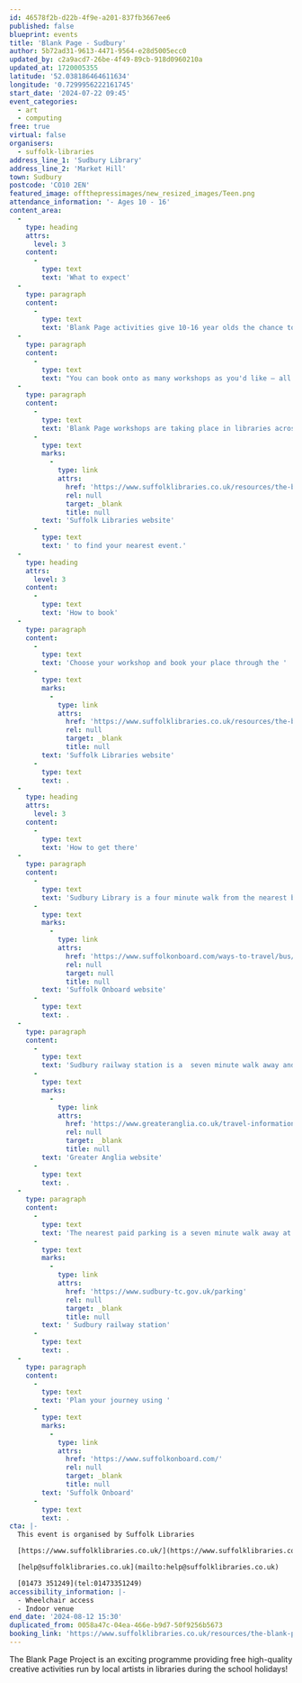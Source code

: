 ```yaml
---
id: 46578f2b-d22b-4f9e-a201-837fb3667ee6
published: false
blueprint: events
title: 'Blank Page - Sudbury'
author: 5b72ad31-9613-4471-9564-e28d5005ecc0
updated_by: c2a9acd7-26be-4f49-89cb-918d0960210a
updated_at: 1720005355
latitude: '52.038186464611634'
longitude: '0.7299956222161745'
start_date: '2024-07-22 09:45'
event_categories:
  - art
  - computing
free: true
virtual: false
organisers:
  - suffolk-libraries
address_line_1: 'Sudbury Library'
address_line_2: 'Market Hill'
town: Sudbury
postcode: 'CO10 2EN'
featured_image: offthepressimages/new_resized_images/Teen.png
attendance_information: '- Ages 10 - 16'
content_area:
  -
    type: heading
    attrs:
      level: 3
    content:
      -
        type: text
        text: 'What to expect'
  -
    type: paragraph
    content:
      -
        type: text
        text: 'Blank Page activities give 10-16 year olds the chance to express their creativity through a range of mediums. Each activity day will run from 9.45AM to 3.30PM and will include a free lunch. '
  -
    type: paragraph
    content:
      -
        type: text
        text: "You can book onto as many workshops as you'd like – all workshops are designed to offer something different."
  -
    type: paragraph
    content:
      -
        type: text
        text: 'Blank Page workshops are taking place in libraries across Suffolk. Visit the '
      -
        type: text
        marks:
          -
            type: link
            attrs:
              href: 'https://www.suffolklibraries.co.uk/resources/the-blank-page-project'
              rel: null
              target: _blank
              title: null
        text: 'Suffolk Libraries website'
      -
        type: text
        text: ' to find your nearest event.'
  -
    type: heading
    attrs:
      level: 3
    content:
      -
        type: text
        text: 'How to book'
  -
    type: paragraph
    content:
      -
        type: text
        text: 'Choose your workshop and book your place through the '
      -
        type: text
        marks:
          -
            type: link
            attrs:
              href: 'https://www.suffolklibraries.co.uk/resources/the-blank-page-project'
              rel: null
              target: _blank
              title: null
        text: 'Suffolk Libraries website'
      -
        type: text
        text: .
  -
    type: heading
    attrs:
      level: 3
    content:
      -
        type: text
        text: 'How to get there'
  -
    type: paragraph
    content:
      -
        type: text
        text: 'Sudbury Library is a four minute walk from the nearest bus stop, and you can find up-to-date times on the '
      -
        type: text
        marks:
          -
            type: link
            attrs:
              href: 'https://www.suffolkonboard.com/ways-to-travel/bus/bus-timetable-updates/'
              rel: null
              target: null
              title: null
        text: 'Suffolk Onboard website'
      -
        type: text
        text: .
  -
    type: paragraph
    content:
      -
        type: text
        text: 'Sudbury railway station is a  seven minute walk away and you can find times on the '
      -
        type: text
        marks:
          -
            type: link
            attrs:
              href: 'https://www.greateranglia.co.uk/travel-information/station-information/suy'
              rel: null
              target: _blank
              title: null
        text: 'Greater Anglia website'
      -
        type: text
        text: .
  -
    type: paragraph
    content:
      -
        type: text
        text: 'The nearest paid parking is a seven minute walk away at'
      -
        type: text
        marks:
          -
            type: link
            attrs:
              href: 'https://www.sudbury-tc.gov.uk/parking'
              rel: null
              target: _blank
              title: null
        text: ' Sudbury railway station'
      -
        type: text
        text: .
  -
    type: paragraph
    content:
      -
        type: text
        text: 'Plan your journey using '
      -
        type: text
        marks:
          -
            type: link
            attrs:
              href: 'https://www.suffolkonboard.com/'
              rel: null
              target: _blank
              title: null
        text: 'Suffolk Onboard'
      -
        type: text
        text: .
cta: |-
  This event is organised by Suffolk Libraries

  [https://www.suffolklibraries.co.uk/](https://www.suffolklibraries.co.uk/) 

  [help@suffolklibraries.co.uk](mailto:help@suffolklibraries.co.uk)

  [01473 351249](tel:01473351249)
accessibility_information: |-
  - Wheelchair access
  - Indoor venue
end_date: '2024-08-12 15:30'
duplicated_from: 0058a47c-04ea-466e-b9d7-50f9256b5673
booking_link: 'https://www.suffolklibraries.co.uk/resources/the-blank-page-project'
---
```

The Blank Page Project is an exciting programme providing free high-quality creative activities run by local artists in libraries during the school holidays!